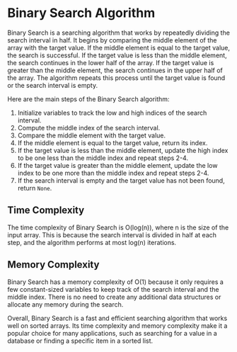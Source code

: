 # Binary Search Algorithm

Binary Search is a searching algorithm that works by repeatedly dividing the search interval in half. It begins by comparing the middle element of the array with the target value. If the middle element is equal to the target value, the search is successful. If the target value is less than the middle element, the search continues in the lower half of the array. If the target value is greater than the middle element, the search continues in the upper half of the array. The algorithm repeats this process until the target value is found or the search interval is empty.

Here are the main steps of the Binary Search algorithm:

1. Initialize variables to track the low and high indices of the search interval.
2. Compute the middle index of the search interval.
3. Compare the middle element with the target value.
4. If the middle element is equal to the target value, return its index.
5. If the target value is less than the middle element, update the high index to be one less than the middle index and repeat steps 2-4.
6. If the target value is greater than the middle element, update the low index to be one more than the middle index and repeat steps 2-4.
7. If the search interval is empty and the target value has not been found, return `None`.

## Time Complexity

The time complexity of Binary Search is O(log(n)), where n is the size of the input array. This is because the search interval is divided in half at each step, and the algorithm performs at most log(n) iterations.

## Memory Complexity

Binary Search has a memory complexity of O(1) because it only requires a few constant-sized variables to keep track of the search interval and the middle index. There is no need to create any additional data structures or allocate any memory during the search.

Overall, Binary Search is a fast and efficient searching algorithm that works well on sorted arrays. Its time complexity and memory complexity make it a popular choice for many applications, such as searching for a value in a database or finding a specific item in a sorted list.

